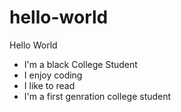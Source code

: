 # hello-world
Hello World
- I'm a black College Student
- I enjoy coding
- I like to read
- I'm a first genration college student

